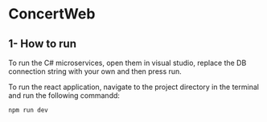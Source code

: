 # ConcertWeb
## 1- How to run
To run the C# microservices, open them in visual studio, replace the DB connection string with your own and then press run.

To run the react application, navigate to the project directory in the terminal and run the following commandd:

```bash
npm run dev
```
